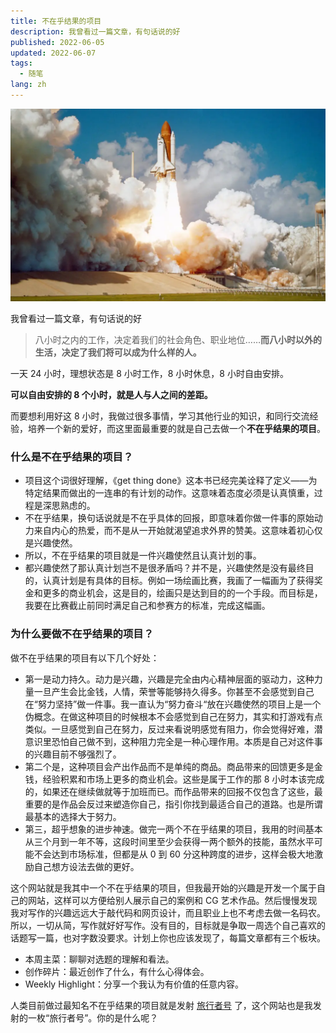 ```yaml
---
title: 不在乎结果的项目
description: 我曾看过一篇文章，有句话说的好
published: 2022-06-05
updated: 2022-06-07
tags:
  - 随笔
lang: zh
---
```


![cover](./_images/不在乎结果的项目-1754476917625.webp)

我曾看过一篇文章，有句话说的好

> 八小时之内的工作，决定着我们的社会角色、职业地位……**而八小时以外的生活，决定了我们将可以成为什么样的人。**

一天 24 小时，理想状态是 8 小时工作，8 小时休息，8 小时自由安排。

**可以自由安排的 8 个小时，就是人与人之间的差距。**

而要想利用好这 8 小时，我做过很多事情，学习其他行业的知识，和同行交流经验，培养一个新的爱好，而这里面最重要的就是自己去做一个**不在乎结果的项目**。

### 什么是不在乎结果的项目？

- 项目这个词很好理解，《get thing done》这本书已经完美诠释了定义——为特定结果而做出的一连串的有计划的动作。这意味着态度必须是认真慎重，过程是深思熟虑的。
- 不在乎结果，换句话说就是不在乎具体的回报，即意味着你做一件事的原始动力来自内心的热爱，而不是从一开始就渴望追求外界的赞美。这意味着初心仅是兴趣使然。
- 所以，不在乎结果的项目就是一件兴趣使然且认真计划的事。
- 都兴趣使然了那认真计划岂不是很矛盾吗？并不是，兴趣使然是没有最终目的，认真计划是有具体的目标。例如一场绘画比赛，我画了一幅画为了获得奖金和更多的商业机会，这是目的，绘画只是达到目的的一个手段。而目标是，我要在比赛截止前同时满足自己和参赛方的标准，完成这幅画。

### 为什么要做不在乎结果的项目？

做不在乎结果的项目有以下几个好处：

- 第一是动力持久。动力是兴趣，兴趣是完全由内心精神层面的驱动力，这种力量一旦产生会比金钱，人情，荣誉等能够持久得多。你甚至不会感觉到自己在“努力坚持”做一件事。我一直认为“努力奋斗“放在兴趣使然的项目上是一个伪概念。在做这种项目的时候根本不会感觉到自己在努力，其实和打游戏有点类似。一旦感觉到自己在努力，反过来看说明感觉有阻力，你会觉得好难，潜意识里恐怕自己做不到，这种阻力完全是一种心理作用。本质是自己对这件事的兴趣目前不够强烈了。
- 第二个是，这种项目会产出作品而不是单纯的商品。商品带来的回馈更多是金钱，经验积累和市场上更多的商业机会。这些是属于工作的那 8 小时本该完成的，如果还在继续做就等于加班而已。而作品带来的回报不仅包含了这些，最重要的是作品会反过来塑造你自己，指引你找到最适合自己的道路。也是所谓最基本的选择大于努力。
- 第三，超乎想象的进步神速。做完一两个不在乎结果的项目，我用的时间基本从三个月到一年不等，这段时间里至少会获得一两个额外的技能，虽然水平可能不会达到市场标准，但都是从 0 到 60 分这种跨度的进步，这样会极大地激励自己想方设法去做的更好。

这个网站就是我其中一个不在乎结果的项目，但我最开始的兴趣是开发一个属于自己的网站，这样可以方便给别人展示自己的案例和 CG 艺术作品。然后慢慢发现我对写作的兴趣远远大于敲代码和网页设计，而且职业上也不考虑去做一名码农。所以，一切从简，写作就好好写作。没有目的，目标就是争取一周选个自己喜欢的话题写一篇，也对字数没要求。计划上你也应该发现了，每篇文章都有三个板块。

- 本周主菜：聊聊对选题的理解和看法。
- 创作碎片：最近创作了什么，有什么心得体会。
-   Weekly Highlight：分享一个我认为有价值的任意内容。

人类目前做过最知名不在乎结果的项目就是发射 [旅行者号](https://baike.baidu.com/item/%E6%97%85%E8%A1%8C%E8%80%85%E5%8F%B7%E6%8E%A2%E6%B5%8B%E5%99%A8/713670) 了，这个网站也是我发射的一枚“旅行者号”。你的是什么呢？